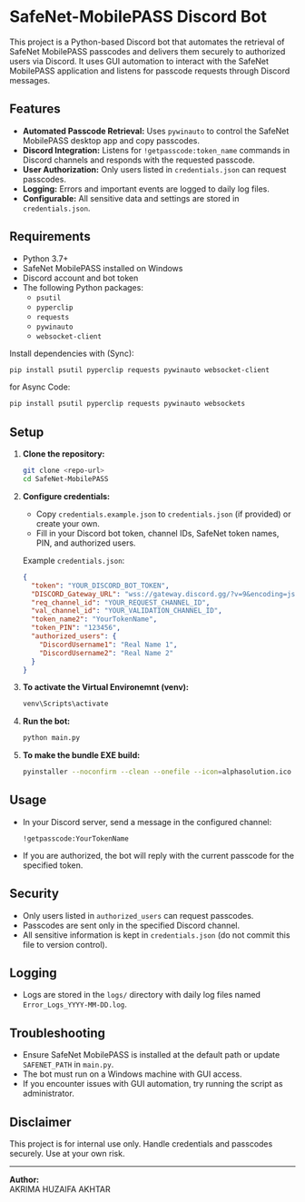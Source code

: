 # SafeNet-MobilePASS Discord Bot

This project is a Python-based Discord bot that automates the retrieval of SafeNet MobilePASS passcodes and delivers them securely to authorized users via Discord. It uses GUI automation to interact with the SafeNet MobilePASS application and listens for passcode requests through Discord messages.

## Features

- **Automated Passcode Retrieval:** Uses `pywinauto` to control the SafeNet MobilePASS desktop app and copy passcodes.
- **Discord Integration:** Listens for `!getpasscode:token_name` commands in Discord channels and responds with the requested passcode.
- **User Authorization:** Only users listed in `credentials.json` can request passcodes.
- **Logging:** Errors and important events are logged to daily log files.
- **Configurable:** All sensitive data and settings are stored in `credentials.json`.

## Requirements

- Python 3.7+
- SafeNet MobilePASS installed on Windows
- Discord account and bot token
- The following Python packages:
  - `psutil`
  - `pyperclip`
  - `requests`
  - `pywinauto`
  - `websocket-client`

Install dependencies with (Sync):

```sh
pip install psutil pyperclip requests pywinauto websocket-client
```

for Async Code:

```sh
pip install psutil pyperclip requests pywinauto websockets
```

## Setup

1. **Clone the repository:**

   ```sh
   git clone <repo-url>
   cd SafeNet-MobilePASS
   ```

2. **Configure credentials:**

   - Copy `credentials.example.json` to `credentials.json` (if provided) or create your own.
   - Fill in your Discord bot token, channel IDs, SafeNet token names, PIN, and authorized users.

   Example `credentials.json`:

   ```json
   {
     "token": "YOUR_DISCORD_BOT_TOKEN",
     "DISCORD_Gateway_URL": "wss://gateway.discord.gg/?v=9&encoding=json",
     "req_channel_id": "YOUR_REQUEST_CHANNEL_ID",
     "val_channel_id": "YOUR_VALIDATION_CHANNEL_ID",
     "token_name2": "YourTokenName",
     "token_PIN": "123456",
     "authorized_users": {
       "DiscordUsername1": "Real Name 1",
       "DiscordUsername2": "Real Name 2"
     }
   }
   ```

3. **To activate the Virtual Environemnt (venv):**

   ```sh
   venv\Scripts\activate
   ```

4. **Run the bot:**

   ```sh
   python main.py
   ```

5. **To make the bundle EXE build:**
   ```sh
   pyinstaller --noconfirm --clean --onefile --icon=alphasolution.ico  --name SafeNetPassBot main.py
   ```

## Usage

- In your Discord server, send a message in the configured channel:
  ```
  !getpasscode:YourTokenName
  ```
- If you are authorized, the bot will reply with the current passcode for the specified token.

## Security

- Only users listed in `authorized_users` can request passcodes.
- Passcodes are sent only in the specified Discord channel.
- All sensitive information is kept in `credentials.json` (do not commit this file to version control).

## Logging

- Logs are stored in the `logs/` directory with daily log files named `Error_Logs_YYYY-MM-DD.log`.

## Troubleshooting

- Ensure SafeNet MobilePASS is installed at the default path or update `SAFENET_PATH` in `main.py`.
- The bot must run on a Windows machine with GUI access.
- If you encounter issues with GUI automation, try running the script as administrator.

## Disclaimer

This project is for internal use only. Handle credentials and passcodes securely. Use at your own risk.

---

**Author:**  
AKRIMA HUZAIFA AKHTAR
